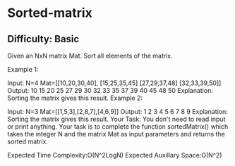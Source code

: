 # Sorted-matrix

## Difficulty: Basic

Given an NxN matrix Mat. Sort all elements of the matrix.

Example 1:

Input:
N=4
Mat=[[10,20,30,40],
[15,25,35,45] 
[27,29,37,48] 
[32,33,39,50]]
Output:
10 15 20 25 
27 29 30 32
33 35 37 39
40 45 48 50
Explanation:
Sorting the matrix gives this result.
Example 2:

Input:
N=3
Mat=[[1,5,3],[2,8,7],[4,6,9]]
Output:
1 2 3 
4 5 6
7 8 9
Explanation:
Sorting the matrix gives this result.
Your Task:
You don't need to read input or print anything. Your task is to complete the function sortedMatrix() which takes the integer N and the matrix Mat as input parameters and returns the sorted matrix.


Expected Time Complexity:O(N^2LogN)
Expected Auxillary Space:O(N^2)

